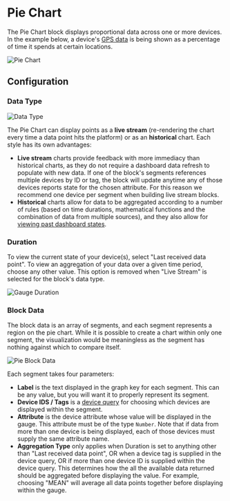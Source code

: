 # Pie Chart

The Pie Chart block displays proportional data across one or more devices. In the example below, a device's [GPS data](/devices/state/#gps-attributes) is being shown as a percentage of time it spends at certain locations.

![Pie Chart](/images/dashboards/pie-example.png "Pie Chart")

## Configuration

### Data Type

![Data Type](/images/dashboards/gauge-data-type.png "Data Type")

The Pie Chart can display points as a **live stream** (re-rendering the chart every time a data point hits the platform) or as an **historical** chart. Each style has its own advantages:

* **Live stream** charts provide feedback with more immediacy than historical charts, as they do not require a dashboard data refresh to populate with new data. If one of the block's segments references multiple devices by ID or tag, the block will update anytime any of those devices reports state for the chosen attribute. For this reason we recommend one device per segment when building live stream blocks.
* **Historical** charts allow for data to be aggregated according to a number of rules (based on time durations, mathematical functions and the combination of data from multiple sources), and they also allow for [viewing past dashboard states](/dashboards/overview/#viewing-past-dashboard-states).

### Duration

To view the current state of your device(s), select "Last received data point". To view an aggregation of your data over a given time period, choose any other value. This option is removed when "Live Stream" is selected for the block's data type.

![Gauge Duration](/images/dashboards/gauge-duration.png "Gauge Duration")

### Block Data

The block data is an array of segments, and each segment represents a region on the pie chart. While it is possible to create a chart within only one segment, the visualization would be meaningless as the segment has nothing against which to compare itself.

![Pie Block Data](/images/dashboards/pie-block-data.png "Pie Block Data")

Each segment takes four parameters:

* **Label** is the text displayed in the graph key for each segment. This can be any value, but you will want it to properly represent its segment.
* **Device IDS / Tags** is a [device query](/devices/device-queries/) for choosing which devices are displayed within the segment.
* **Attribute** is the device attribute whose value will be displayed in the gauge. This attribute must be of the type `Number`. Note that if data from more than one device is being displayed, each of those devices must supply the same attribute name.
* **Aggregation Type** only applies when Duration is set to anything other than "Last received data point", OR when a device tag is supplied in the device query, OR if more than one device ID is supplied within the device query. This determines how the all the available data returned should be aggregated before displaying the value. For example, choosing "MEAN" will average all data points together before displaying within the gauge.
